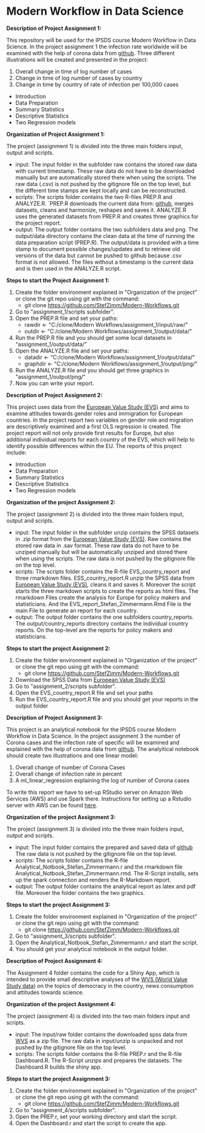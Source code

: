 # **Modern Workflow in Data Science**

**Description of Project Assignment 1:** 

This repository will be used for the IPSDS course Modern Workflow in Data Science. 
In the project assignment 1 the infection rate worldwide will be examined with the help of 
corona data from [github](https://github.com/CSSEGISandData/COVID-19/tree/master/csse_covid_19_data). 
Three different illustrations will be created and presented in the project: 

1. Overall change in time of log number of cases
2. Change in time of log number of cases by country 
3. Change in time by country of rate of infection per 100,000 cases

- Introduction
- Data Preparation
- Summary Statistics
- Descriptive Statistics
- Two Regression models

**Organization of Project Assignment 1:** 

The project (assignment 1) is divided into the three main folders input, output and scripts. 

- input: The input folder in the subfolder raw contains the stored raw data with current timestamp. 
These raw data do not have to be downloaded manually but are automatically stored there when using 
the scripts. The raw data (.csv) is not pushed by the gitignore file on the top level, 
but the different time stamps are kept locally and can be reconstructed. 
- scripts: The scripts folder contains the two R-files PREP.R and ANALYZE.R. 
´PREP.R downloads the current data from: [github](https://github.com/CSSEGISandData/COVID-19/tree/master/csse_covid_19_data), 
merges datasets, cleans and harmonize, reshapes and saves it. ANALYZE.R uses the generated datasets from PREP.R 
and creates three graphics for the project report.
- output: The output folder contains the two subfolders data and png. The output/data directory contains the clean 
data at the time of running the data preparation script (PREP.R). The output/data is provided with a time stamp 
to document possible changes/updates and to retrieve old versions of the data but cannot be pushed to github because
.csv format is not allowed. The files without a timestamp is the current data and is then used in the ANALYZE.R script.


**Steps to start the Project Assignment 1:**   

1. Create the folder environment explained in "Organization of the project" 
or clone the git repo using git with the command:
    - git clone https://github.com/StefZimm/Modern-Workflows.git
2. Go to "assignment_1/scripts subfolder".
3. Open the PREP.R file and set your paths:
    - rawdir <- "C:/clone/Modern Workflows/assignment_1/input/raw/"
    - outdir <- "C:/clone/Modern Workflows/assignment_1/output/data/"
4. Run the PREP.R file and you should get some local datasets in "assignment_1/output/data/"
5. Open the ANALYZE.R file and set your paths:
    - datadir <- "C:/clone/Modern Workflows/assignment_1/output/data/"
    - graphdir <- "C:/clone/Modern Workflows/assignment_1/output/png/"
6. Run the ANALYZE.R file and you should get three graphics in "assignment_1/output/png/"
7. Now you can write your report. 

**Description of Project Assignment 2:** 

This project uses data from the [European Value Study (EVS)](https://search.gesis.org/research_data/ZA7500) and 
aims to examine attitudes towards gender roles and immigration for European countries. In the project report 
two variables on gender role and migration are descriptively examined and a first OLS regression is created. 
The project report will not only provide first results for Europe, but also additional individual reports for 
each country of the EVS, which will help to identify possible differences within the EU. The reports of this 
project include:

- Introduction
- Data Preparation
- Summary Statistics
- Descriptive Statistics
- Two Regression models

**Organization of the project Assignment 2:** 

The project (assignment 2) is divided into the three main folders input, output and scripts. 

- input: The input folder in the subfolder unzip contains the SPSS datasets in .zip format from the
[European Value Study (EVS)](https://search.gesis.org/research_data/ZA7500). Raw contains the stored 
raw data in .sav format. These raw data do not have to be unziped manually but will be automatically 
unziped and stored there when using the scripts. The raw data is not pushed by the gitignore file on the top level. 
- scripts: The scripts folder contains the R-file EVS_country_report and three rmarkdown files. 
ESS_country_report.R unzip the SPSS data from [European Value Study (EVS)](https://search.gesis.org/research_data/ZA7500), 
cleans it and saves it. Moreover the script starts the three markdown scripts to create the reports as html files.
The rmarkdown Files create the analysis for Europe for policy makers and statisticians. And the EVS_report_Stefan_Zimmermann.Rmd
File is the main File to generate an report for each country. 
- output: The output folder contains the one subfolders country_reports. The output/country_reports directory contains the 
individual country reports. On the top-level are the reports for policy makers and statisticians.

**Steps to start the project Assignment 2:**  

1. Create the folder environment explained in "Organization of the project" 
or clone the git repo using git with the command:
    - git clone https://github.com/StefZimm/Modern-Workflows.git
2. Download the SPSS Data from [European Value Study (EVS)](https://search.gesis.org/research_data/ZA7500)
3. Go to "assignment_2/scripts subfolder".
4. Open the EVS_country_report.R file and set your paths
5. Run the EVS_country_report.R file and you should get your reports in the output folder

**Description of Project Assignment 3:** 

This project is an analytical notebook for the IPSDS course Modern Workflow in Data Science. 
In the project assignment 3 the number of Corona cases and the infection rate of specific will be examined and explained with the help of 
corona data from [github](https://github.com/CSSEGISandData/COVID-19/tree/master/csse_covid_19_data). 
The analyitical notebook should create two illustrations and one linear model: 

1. Overall change of number of Corona Cases
2. Overall change of infection rate in percent 
3. A ml_linear_regression explaining the log of number of Corona cases

To write this report we have to set-up RStudio server on Amazon Web Services (AWS) and use Spark there. 
Instructions for setting up a Rstudio server with AWS can be found [here](https://towardsdatascience.com/how-to-run-rstudio-on-aws-in-under-3-minutes-for-free-65f8d0b6ccda). 

**Organization of the project Assignment 3:** 

The project (assignment 3) is divided into the three main folders input, output and scripts. 

- input: The input folder contains the prepared and saved data of [github](https://github.com/CSSEGISandData/COVID-19/tree/master/csse_covid_19_data)  The raw data is not pushed by the gitignore file on the top level. 
- scripts: The scripts folder contains the R-file Analytical_Notbook_Stefan_Zimmermann.r and the rmarkdown file Analytical_Notbook_Stefan_Zimmermann.rmd.
The R-Script installs, sets up the spark connection and renders the R-Markdown report. 
- output: The output folder contains the analytical report as latex and pdf file. Moreover the folder contains 
the two graphics. 

**Steps to start the project Assignment 3:**  

1. Create the folder environment explained in "Organization of the project" 
or clone the git repo using git with the command:
    - git clone https://github.com/StefZimm/Modern-Workflows.git
2. Go to "assignment_3/scripts subfolder".
3. Open the Analytical_Notbook_Stefan_Zimmermann.r and start the script.
4. You should get your analytical notebook in the output folder.

**Description of Project Assignment 4:** 

The Assignment 4 folder contains the code for a Shiny App, which is intended to provide small descriptive 
analyses of the [WVS (World Value Study data)](http://www.worldvaluessurvey.org/WVSDocumentationWV6.jsp) on 
the topics of democracy in the country, news consumption and attitudes towards science. 

**Organization of the project Assignment 4:** 

The project (assignment 4) is divided into the two main folders input and scripts. 

- input: The input/raw folder contains the downloaded spss data from [WVS](http://www.worldvaluessurvey.org/WVSDocumentationWV6.jsp) as a zip file.
The raw data in input/unzip is unpacked and not pushed by the gitignore file on the top level.
- scripts: The scripts folder contains the R-file PREP.r and the R-file Dashboard.R.
The R-Script unzips and prepares the datasets. The Dashboard.R builds the shiny app. 

**Steps to start the project Assignment 3:**  

1. Create the folder environment explained in "Organization of the project" 
or clone the git repo using git with the command:
    - git clone https://github.com/StefZimm/Modern-Workflows.git
2. Go to "assignment_4/scripts subfolder".
3. Open the PREP.r, set your working directory and start the script.
4. Open the Dashboard.r and start the script to create the app.



